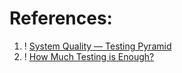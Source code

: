
# References:

1. ! [System Quality — Testing Pyramid](https://jinlow.medium.com/system-quality-testing-pyramid-0f9436fecf23)
2. ! [How Much Testing is Enough?](https://testing.googleblog.com/2021/06/how-much-testing-is-enough.html "How Much Testing is Enough?")